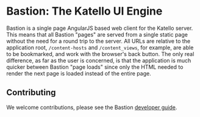 # Bastion: The Katello UI Engine #

Bastion is a single page AngularJS based web client for the Katello server. This means that all Bastion "pages" are served from a single static page without the need for a round trip to the server.
All URLs are relative to the application root, `/content-hosts` and `/content_views`, for example, are able to be bookmarked, and work with the browser's back button.
The only real difference, as far as the user is concerned, is that the application is much quicker between Bastion "page loads" since only the HTML needed to render the next page is loaded instead of the entire page.

## Contributing ##
We welcome contributions, please see the Bastion [developer guide](https://github.com/Katello/katello.org/blob/master/docs/developer_guide/bastion/index.md).
